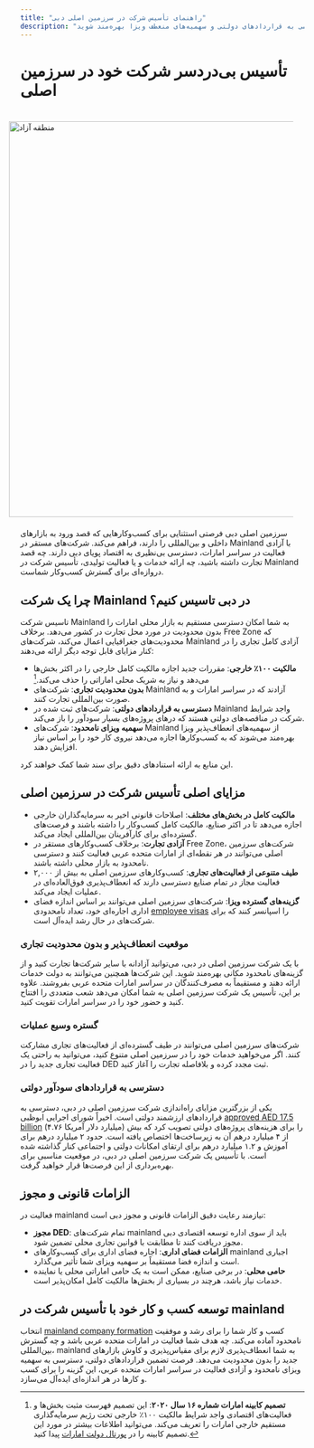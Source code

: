 ```yaml
---
title: "راهنمای تأسیس شرکت در سرزمین اصلی دبی"
description: "شرکت خود را در سرزمین اصلی دبی تأسیس کنید و از مالکیت ۱۰۰٪، تجارت نامحدود در امارات، دسترسی به قراردادهای دولتی و سهمیه‌های منعطف ویزا بهره‌مند شوید."
---
```


# تأسیس بی‌دردسر شرکت خود در سرزمین اصلی

<img src="/img/iStock-635478390.avif" alt="منطقه آزاد" width="700" align="right" style="padding: 20px" >

سرزمین اصلی دبی فرصتی استثنایی برای کسب‌وکارهایی که قصد ورود به بازارهای داخلی و بین‌المللی را دارند، فراهم می‌کند. شرکت‌های مستقر در Mainland با آزادی فعالیت در سراسر امارات، دسترسی بی‌نظیری به اقتصاد پویای دبی دارند. چه قصد تجارت داشته باشید، چه ارائه خدمات و یا فعالیت تولیدی، تأسیس شرکت در Mainland دروازه‌ای برای گسترش کسب‌وکار شماست.

## چرا یک شرکت Mainland در دبی تاسیس کنیم؟

تاسیس شرکت Mainland به شما امکان دسترسی مستقیم به بازار محلی امارات را بدون محدودیت در مورد محل تجارت در کشور می‌دهد. برخلاف Free Zone که محدودیت‌های جغرافیایی اعمال می‌کند، شرکت‌های Mainland آزادی کامل تجاری را در کنار مزایای قابل توجه دیگر ارائه می‌دهند:

- **مالکیت ۱۰۰٪ خارجی**: مقررات جدید اجازه مالکیت کامل خارجی را در اکثر بخش‌ها می‌دهد و نیاز به شریک محلی اماراتی را حذف می‌کند.[^1]
- **بدون محدودیت تجاری**: شرکت‌های Mainland آزادند که در سراسر امارات و به صورت بین‌المللی تجارت کنند.
- **دسترسی به قراردادهای دولتی**: شرکت‌های ثبت شده در Mainland واجد شرایط شرکت در مناقصه‌های دولتی هستند که درهای پروژه‌های بسیار سودآور را باز می‌کند.
- **سهمیه ویزای نامحدود**: شرکت‌های Mainland از سهمیه‌های انعطاف‌پذیر ویزا بهره‌مند می‌شوند که به کسب‌وکارها اجازه می‌دهد نیروی کار خود را بر اساس نیاز افزایش دهند.

[^1]: **تصمیم کابینه امارات شماره ۱۶ سال ۲۰۲۰**: این تصمیم فهرست مثبت بخش‌ها و فعالیت‌های اقتصادی واجد شرایط مالکیت ۱۰۰٪ خارجی تحت رژیم سرمایه‌گذاری مستقیم خارجی امارات را تعریف می‌کند. می‌توانید اطلاعات بیشتر در مورد این تصمیم کابینه را در [پورتال دولت امارات](https://u.ae/en/information-and-services/business/doing-business-on-the-mainland/full-foreign-ownership-of-commercial-companies) پیدا کنید.

این منابع به ارائه استنادهای دقیق برای سند شما کمک خواهند کرد.

## مزایای اصلی تأسیس شرکت در سرزمین اصلی

- **مالکیت کامل در بخش‌های مختلف**: اصلاحات قانونی اخیر به سرمایه‌گذاران خارجی اجازه می‌دهد تا در اکثر صنایع، مالکیت کامل کسب‌وکار را داشته باشند و فرصت‌های گسترده‌ای برای کارآفرینان بین‌المللی ایجاد می‌کند.
- **آزادی تجارت**: برخلاف کسب‌وکارهای مستقر در Free Zone، شرکت‌های سرزمین اصلی می‌توانند در هر نقطه‌ای از امارات متحده عربی فعالیت کنند و دسترسی نامحدود به بازار محلی داشته باشند.
- **طیف متنوعی از فعالیت‌های تجاری**: کسب‌وکارهای سرزمین اصلی به بیش از ۲,۰۰۰ فعالیت مجاز در تمام صنایع دسترسی دارند که انعطاف‌پذیری فوق‌العاده‌ای در عملیات ایجاد می‌کند.
- **گزینه‌های گسترده ویزا**: شرکت‌های سرزمین اصلی می‌توانند بر اساس اندازه فضای اداری اجاره‌ای خود، تعداد نامحدودی [employee visas](./employment-visas) را اسپانسر کنند که برای شرکت‌های در حال رشد ایده‌آل است.

### موقعیت انعطاف‌پذیر و بدون محدودیت تجاری

با یک شرکت سرزمین اصلی در دبی، می‌توانید آزادانه با سایر شرکت‌ها تجارت کنید و از گزینه‌های نامحدود مکانی بهره‌مند شوید. این شرکت‌ها همچنین می‌توانند به دولت خدمات ارائه دهند و مستقیماً به مصرف‌کنندگان در سراسر امارات متحده عربی بفروشند. علاوه بر این، تأسیس یک شرکت سرزمین اصلی به شما امکان می‌دهد شعب متعددی را افتتاح کنید و حضور خود را در سراسر امارات تقویت کنید.

### گستره وسیع عملیات

شرکت‌های سرزمین اصلی می‌توانند در طیف گسترده‌ای از فعالیت‌های تجاری مشارکت کنند. اگر می‌خواهید خدمات خود را در سرزمین اصلی متنوع کنید، می‌توانید به راحتی یک فعالیت تجاری جدید را در DED ثبت مجدد کرده و بلافاصله تجارت را آغاز کنید.

### دسترسی به قراردادهای سودآور دولتی

یکی از بزرگترین مزایای راه‌اندازی شرکت سرزمین اصلی در دبی، دسترسی به قراردادهای ارزشمند دولتی است. اخیراً شورای اجرایی ابوظبی [approved AED 17.5 billion](https://gulfnews.com/going-out/society/executive-council-approves-projects-worth-dh175b-1.1643027) (۴.۷۶ میلیارد دلار آمریکا) را برای هزینه‌های پروژه‌های دولتی تصویب کرد که بیش از ۴ میلیارد درهم آن به زیرساخت‌ها اختصاص یافته است. حدود ۲ میلیارد درهم برای آموزش و ۱.۲ میلیارد درهم برای ارتقای امکانات دولتی و اجتماعی کنار گذاشته شده است. با تأسیس یک شرکت سرزمین اصلی در دبی، در موقعیت مناسبی برای بهره‌برداری از این فرصت‌ها قرار خواهید گرفت.

## الزامات قانونی و مجوز

فعالیت در mainland نیازمند رعایت دقیق الزامات قانونی و مجوز دبی است:

- **مجوز DED**: تمام شرکت‌های mainland باید از سوی اداره توسعه اقتصادی دبی مجوز دریافت کنند تا مطابقت با قوانین تجاری محلی تضمین شود.
- **الزامات فضای اداری**: اجاره فضای اداری برای کسب‌وکارهای mainland اجباری است و اندازه فضا مستقیماً بر سهمیه ویزای شما تأثیر می‌گذارد.
- **حامی محلی**: در برخی صنایع، ممکن است به یک حامی اماراتی محلی یا نماینده خدمات نیاز باشد، هرچند در بسیاری از بخش‌ها مالکیت کامل امکان‌پذیر است.

## توسعه کسب و کار خود با تأسیس شرکت در mainland

انتخاب [mainland company formation](./insights/incorporation-steps#uae-mainland-setup) کسب و کار شما را برای رشد و موفقیت نامحدود آماده می‌کند. چه هدف شما فعالیت در امارات متحده عربی باشد و چه گسترش بین‌المللی، mainland به شما انعطاف‌پذیری لازم برای مقیاس‌پذیری و کاوش بازارهای جدید را بدون محدودیت می‌دهد. فرصت تضمین قراردادهای دولتی، دسترسی به سهمیه ویزای نامحدود و آزادی فعالیت در سراسر امارات متحده عربی، این گزینه را برای کسب و کارها در هر اندازه‌ای ایده‌آل می‌سازد.

